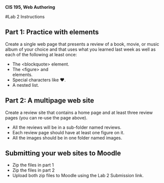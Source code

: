 **CIS 195, Web Authoring**

#Lab 2 Instructions



## Part 1: Practice with elements

Create a single web page that presents a review of a book, movie, or music album of your choice and that uses what you learned last week as well as each of the following at least once:

- The &lt;blockquote&gt; element.
- The &lt;figure&gt; and <figcaption> elements.
- Special characters like &hearts;.
- A nested list.



## Part 2: A multipage web site

Create a review site that contains a home page and at least three review pages (you can re-use the page above). 

- All the reviews will be in a sub-folder named reviews.
- Each review page should have at least one figure on it.
-  All the images should be in one folder named images.



## Submitting your web sites to Moodle

- Zip the files in part 1
- Zip the files in part 2
- Upload both zip files to Moodle using the Lab 2 Submission link.





